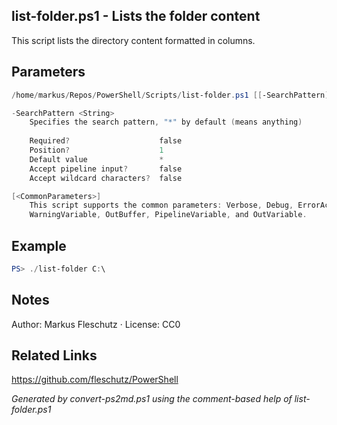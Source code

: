 ## list-folder.ps1 - Lists the folder content

This script lists the directory content formatted in columns.

## Parameters
```powershell
/home/markus/Repos/PowerShell/Scripts/list-folder.ps1 [[-SearchPattern] <String>] [<CommonParameters>]

-SearchPattern <String>
    Specifies the search pattern, "*" by default (means anything)
    
    Required?                    false
    Position?                    1
    Default value                *
    Accept pipeline input?       false
    Accept wildcard characters?  false

[<CommonParameters>]
    This script supports the common parameters: Verbose, Debug, ErrorAction, ErrorVariable, WarningAction, 
    WarningVariable, OutBuffer, PipelineVariable, and OutVariable.
```

## Example
```powershell
PS> ./list-folder C:\

```

## Notes
Author: Markus Fleschutz · License: CC0

## Related Links
https://github.com/fleschutz/PowerShell

*Generated by convert-ps2md.ps1 using the comment-based help of list-folder.ps1*
